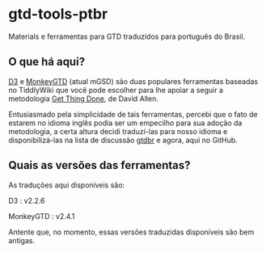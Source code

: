 # gtd-tools-ptbr

Materials e ferramentas para GTD traduzidos para português do Brasil.

## O que há aqui?

[D3](http://www.dcubed.ca) e [MonkeyGTD](http://monkeygtd.tiddlyspot.com)
(atual mGSD) são duas populares ferramentas baseadas no TiddlyWiki que
você pode escolher para lhe apoiar a seguir a metodologia [Get Thing 
Done](http://gettingthingsdone.com/), de David Allen.

Entusiasmado pela simplicidade de tais ferramentas, percebi que o fato
de estarem no idioma inglês podia ser um empecilho para sua adoção da
metodologia, a certa altura decidi traduzí-las para nosso idioma e
disponibilizá-las na lista de discussão
[gtdbr](https://br.groups.yahoo.com/neo/groups/gtdbr/files) e agora,
aqui no GitHub.

## Quais as versões das ferramentas?

As traduções aqui disponíveis são:

D3
: v2.2.6

MonkeyGTD
: v2.4.1

Antente que, no momento, essas versões traduzidas disponíveis são bem
antigas.
